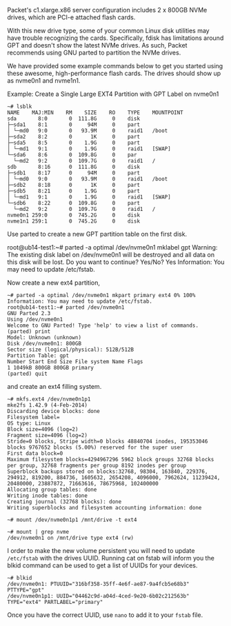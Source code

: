 <!-- <meta>
{
    "title":"NVME Flash Drives",
    "description":"How to Setup NVME flash drives.",
    "tag":["NVME", "flash", "drive"],
    "seo-title": "NVMe Flash Drives - Packet Technical Guides",
    "seo-description": "How to Setup NVME flash drives.",
    "og-title": "NVME Flash Drives",
    "og-description": "How to Setup NVME flash drives."
}
</meta> -->

Packet's c1.xlarge.x86 server configuration includes 2 x 800GB NVMe drives, which are PCI-e attached flash cards.

With this new drive type, some of your common Linux disk utilities may have trouble recognizing the cards. Specifically, fdisk has limitations around GPT and doesn't show the latest NVMe drives. As such, Packet recommends using GNU parted to partition the NVMe drives.

We have provided some example commands below to get you started using these awesome, high-performance flash cards. The drives should show up as nvme0n1 and nvme1n1.

Example: Create a Single Large EXT4 Partition with GPT Label on nvme0n1

```
~# lsblk
NAME    MAJ:MIN    RM    SIZE    RO    TYPE    MOUNTPOINT
sda       8:0       0  111.8G     0    disk
├─sda1    8:1       0     94M     0    part
│ └─md0   9:0       0   93.9M     0    raid1   /boot
├─sda2    8:2       0      1K     0    part
├─sda5    8:5       0    1.9G     0    part
│ └─md1   9:1       0    1.9G     0    raid1   [SWAP]
└─sda6    8:6       0  109.8G     0    par
  └─md2   9:2       0  109.7G     0    raid1   /
sdb       8:16      0  111.8G     0    disk
├─sdb1    8:17      0     94M     0    part
│ └─md0   9:0       0   93.9M     0    raid1   /boot
├─sdb2    8:18      0      1K     0    part
├─sdb5    8:21      0    1.9G     0    part
│ └─md1   9:1       0    1.9G     0    raid1   [SWAP]
└─sdb6    8:22      0  109.8G     0    part
  └─md2   9:2       0  109.7G     0    raid1   /
nvme0n1 259:0       0  745.2G     0    disk
nvme1n1 259:1       0  745.2G     0    disk
```

Use parted  to create a new GPT partition table on the first disk.

root@ub14-test1:~# parted -a optimal /dev/nvme0n1 mklabel gpt
Warning: The existing disk label on /dev/nvme0n1 will be destroyed and all data on this disk will be lost. Do you want to continue? Yes/No? Yes
Information: You may need to update /etc/fstab.

Now create a new ext4 partition,

```
~# parted -a optimal /dev/nvme0n1 mkpart primary ext4 0% 100%
Information: You may need to update /etc/fstab.
root@ub14-test1:~# parted /dev/nvme0n1
GNU Parted 2.3
Using /dev/nvme0n1
Welcome to GNU Parted! Type 'help' to view a list of commands.
(parted) print
Model: Unknown (unknown)
Disk /dev/nvme0n1: 800GB
Sector size (logical/physical): 512B/512B
Partition Table: gpt
Number Start End Size File system Name Flags
1 1049kB 800GB 800GB primary
(parted) quit
```

and create an ext4 filling system.

```
~# mkfs.ext4 /dev/nvme0n1p1
mke2fs 1.42.9 (4-Feb-2014)
Discarding device blocks: done
Filesystem label=
OS type: Linux
Block size=4096 (log=2)
Fragment size=4096 (log=2)
Stride=0 blocks, Stripe width=0 blocks 48840704 inodes, 195353046 blocks 9767652 blocks (5.00%) reserved for the super user
First data block=0
Maximum filesystem blocks=4294967296 5962 block groups 32768 blocks per group, 32768 fragments per group 8192 inodes per group
Superblock backups stored on blocks:32768, 98304, 163840, 229376, 294912, 819200, 884736, 1605632, 2654208, 4096000, 7962624, 11239424, 20480000, 23887872, 71663616, 78675968, 102400000
Allocating group tables: done
Writing inode tables: done
Creating journal (32768 blocks): done
Writing superblocks and filesystem accounting information: done
```
```
~# mount /dev/nvme0n1p1 /mnt/drive -t ext4
```
```
~# mount | grep nvme
/dev/nvme0n1 on /mnt/drive type ext4 (rw)
```

I order to make the new volume persistent you will need to update `/etc/fstab`  with the drives UUID. Running cat on fstab will inform you the blkid command can be used to get a list of UUIDs for your devices.

```
~# blkid
/dev/nvme0n1: PTUUID="316bf358-35ff-4e6f-ae87-9a4fcb5e68b3" PTTYPE="gpt"
/dev/nvme0n1p1: UUID="04462c9d-a04d-4ced-9e20-6b02c212563b" TYPE="ext4" PARTLABEL="primary"
```

Once you have the correct UUID, use `nano` to add it to your `fstab` file.
